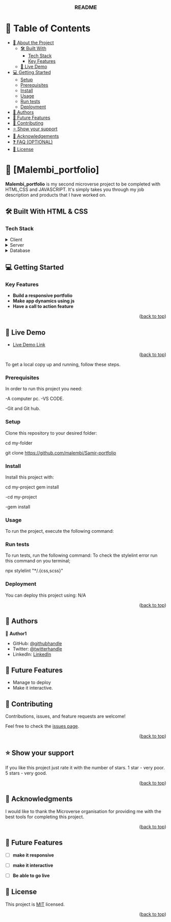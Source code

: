 <a name="readme-top"></a>

<!--
HOW TO USE:
This is an example of how you may give instructions on setting up your project locally.

Modify this file to match your project and remove sections that don't apply.

REQUIRED SECTIONS:
- Table of Contents
- About the Project
  - Built With
  - Live Demo
- Getting Started
- Authors
- Future Features
- Contributing
- Show your support
- Acknowledgements
- License

OPTIONAL SECTIONS:
- FAQ

After you're finished please remove all the comments and instructions!
-->

<div align="center">
  <!-- You are encouraged to replace this logo with your own! Otherwise you can also remove it. -->
  <br/>

  <h3><b>README</b></h3>

</div>

<!-- TABLE OF CONTENTS -->

# 📗 Table of Contents

- [📖 About the Project](#about-project)
  - [🛠 Built With](#built-with)
    - [Tech Stack](#tech-stack)
    - [Key Features](#key-features)
  - [🚀 Live Demo](#live-demo)
- [💻 Getting Started](#getting-started)
  - [Setup](#setup)
  - [Prerequisites](#prerequisites)
  - [Install](#install)
  - [Usage](#usage)
  - [Run tests](#run-tests)
  - [Deployment](#triangular_flag_on_post-deployment)
- [👥 Authors](#authors)
- [🔭 Future Features](#future-features)
- [🤝 Contributing](#contributing)
- [⭐️ Show your support](#support)
- [🙏 Acknowledgements](#acknowledgements)
- [❓ FAQ (OPTIONAL)](#faq)
- [📝 License](#license)

<!-- PROJECT DESCRIPTION -->

# 📖 [Malembi_portfolio] <a name="about-project"></a>


**Malembi_portfolio** is my second microverse project to be completed with HTML,CSS and JAVASCRIPT. It's simply takes you through my job description and products that I have worked on.

## 🛠 Built With <a name="built-with">HTML & CSS</a>

### Tech Stack <a name="tech-stack"></a>

<details>
  <summary>Client</summary>
  <ul>
    <li><a>html</a></li>
  </ul>
</details>

<details>
  <summary>Server</summary>
  <ul>
    <li><a>N/A</a></li>
  </ul>
</details>

<details>
<summary>Database</summary>
  <ul>
    <li><a>N/A</a></li>
  </ul>
</details>

<!-- GETTING STARTED -->

## 💻 Getting Started <a name="getting-started"></a>

### Key Features <a name="key-features"></a>


- **Build a responsive portfolio**
- **Make app dynamics using js**
- **Have a call to action feature**


<p align="right">(<a href="#readme-top">back to top</a>)</p>

<!-- LIVE DEMO -->

## 🚀 Live Demo <a name="live-demo"></a>

- [Live Demo Link](https://yourdeployedapplicationlink.com)

<p align="right">(<a href="#readme-top">back to top</a>)</p>


To get a local copy up and running, follow these steps.

### Prerequisites

In order to run this project you need:

-A computer pc.
-VS CODE.

-Git and Git hub.
<!--
Example command:

```sh
 gem install rails
```
 -->

### Setup

Clone this repository to your desired folder:

cd my-folder 

git clone https://github.com/malembi/Samir-portfolio

<!--
Example commands:

```sh
  cd my-folder
  git clone git@github.com:myaccount/my-project.git
```
--->

### Install

Install this project with:

 cd my-project
  gem install
<!--
Example command:

```sh
  cd my-project
  gem install
```
--->
-cd my-project

 -gem install

### Usage

To run the project, execute the following command:

<!--
Example command:

```sh
  rails server
```
--->

### Run tests

To run tests, run the following command:
To check the stylelint error run this command on you terminal;

npx stylelint "*/.{css,scss}"
<!--
Example command:

```sh
  bin/rails test test/models/article_test.rb
```
--->

### Deployment

You can deploy this project using:
N/A
<!--
Example:

```sh

```
 -->

<p align="right">(<a href="#readme-top">back to top</a>)</p>

<!-- AUTHORS -->

## 👥 Authors <a name="authors"></a>


👤 **Author1**

- GitHub: [@githubhandle](https://github.com/malembi)
- Twitter: [@twitterhandle](https://twitter.com/twitterhandle)
- LinkedIn: [LinkedIn](https://www.linkedin.com/in/samir-malembi-020441148/)

<!-- FUTURE FEATURES -->

## 🔭 Future Features <a name="future-features"></a>

- Manage to deploy
- Make it interactive.


<!-- CONTRIBUTING -->

## 🤝 Contributing <a name="contributing"></a>

Contributions, issues, and feature requests are welcome!

Feel free to check the [issues page](../../issues/).

<p align="right">(<a href="#readme-top">back to top</a>)</p>

<!-- SUPPORT -->

## ⭐️ Show your support <a name="support"></a>

If you like this project just rate it with the number of stars.
1 star - very poor.
5 stars - very good.

<p align="right">(<a href="#readme-top">back to top</a>)</p>

<!-- ACKNOWLEDGEMENTS -->

## 🙏 Acknowledgments <a name="acknowledgements"></a>

I would like to thank the Microverse organisation for providing me with the best tools for completing this project.

<p align="right">(<a href="#readme-top">back to top</a>)</p>

<!-- FUTURE FEATURES -->

## 🔭 Future Features <a name="future-features"></a>


- [ ] **make it responsive**
- [ ] **make it interactive**
- [ ] **Be able to go live**


<!-- LICENSE -->

## 📝 License <a name="license"></a>

This project is [MIT](./LICENSE) licensed.


<p align="right">(<a href="#readme-top">back to top</a>)</p>